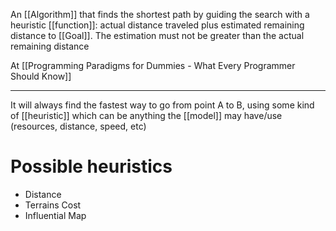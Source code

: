 An [[Algorithm]] that finds the shortest path by guiding the search with a heuristic [[function]]: actual distance traveled plus estimated remaining distance to [[Goal]]. The estimation must not be greater than the actual remaining distance

At [[Programming Paradigms for Dummies - What Every Programmer Should Know]]

---

It will always find the fastest way to go from point A to B, using some kind of [[heuristic]] which can be anything the [[model]] may have/use (resources, distance, speed, etc)

# Possible heuristics

- Distance
- Terrains Cost
- Influential Map